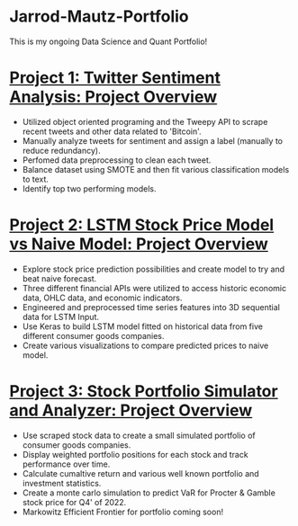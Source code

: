 # Jarrod-Mautz-Portfolio
This is my ongoing Data Science and Quant Portfolio!

# [Project 1: Twitter Sentiment Analysis: Project Overview](https://github.com/jarrod7800/Twitter-Sentiment-Analysis/blob/main/Twitter_Sentiment_Analysis/sentiment_models.ipynb)
- Utilized object oriented programing and the Tweepy API to scrape recent tweets and other data related to 'Bitcoin'.
- Manually analyze tweets for sentiment and assign a label (manually to reduce redundancy).
- Perfomed data preprocessing to clean each tweet. 
- Balance dataset using SMOTE and then fit various classification models to text.
- Identify top two performing models.

# [Project 2: LSTM Stock Price Model vs Naive Model: Project Overview](https://github.com/jarrod7800/Stock-Projects/blob/master/Stock%20LSTM/Stock_Prediction_LSTM.ipynb)
- Explore stock price prediction possibilities and create model to try and beat naive forecast.
- Three different financial APIs were utilized to access historic economic data, OHLC data, and economic indicators.
- Engineered and preprocessed time series features into 3D sequential data for LSTM Input.
- Use Keras to build LSTM model fitted on historical data from five different consumer goods companies. 
- Create various visualizations to compare predicted prices to naive model.

# [Project 3: Stock Portfolio Simulator and Analyzer: Project Overview](https://github.com/jarrod7800/Stock-Projects/blob/master/Stock%20Portfolio/PortfolioCreation_andFinancialStatistics.ipynb)
- Use scraped stock data to create a small simulated portfolio of consumer goods companies.
- Display weighted portfolio positions for each stock and track performance over time.
- Calculate cumaltive return and various well known portfolio and investment statistics.
- Create a monte carlo simulation to predict VaR for Procter & Gamble stock price for Q4' of 2022.
- Markowitz Efficient Frontier for portfolio coming soon!

